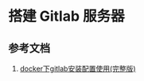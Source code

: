<!--
 * @Author: SilvesterChiao
 * @Date: 2020-04-07 14:52:05
 * @LastEditors: SilvesterChiao
 * @LastEditTime: 2020-09-27 13:44:47
 -->
# 搭建 Gitlab 服务器

## 参考文档

1. [docker下gitlab安装配置使用(完整版)](https://www.jianshu.com/p/080a962c35b6)
